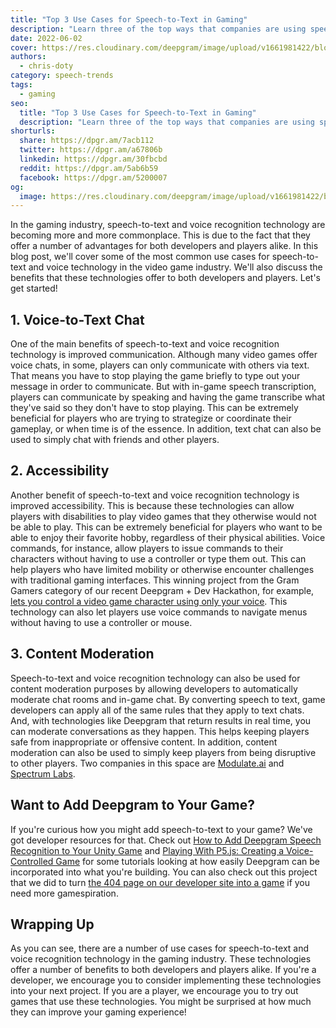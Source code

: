 ```yaml
---
title: "Top 3 Use Cases for Speech-to-Text in Gaming"
description: "Learn three of the top ways that companies are using speech-to-text to improve everyones gaming experience."
date: 2022-06-02
cover: https://res.cloudinary.com/deepgram/image/upload/v1661981422/blog/top-3-use-cases-speech-to-text-gaming/top-use-cases-asr-video-games-thumb-554x220%402x.png
authors:
  - chris-doty
category: speech-trends
tags:
  - gaming
seo:
  title: "Top 3 Use Cases for Speech-to-Text in Gaming"
  description: "Learn three of the top ways that companies are using speech-to-text to improve everyones gaming experience."
shorturls:
  share: https://dpgr.am/7acb112
  twitter: https://dpgr.am/a67806b
  linkedin: https://dpgr.am/30fbcbd
  reddit: https://dpgr.am/5ab6b59
  facebook: https://dpgr.am/5200007
og:
  image: https://res.cloudinary.com/deepgram/image/upload/v1661981422/blog/top-3-use-cases-speech-to-text-gaming/top-use-cases-asr-video-games-thumb-554x220%402x.png
---
```


In the gaming industry, speech-to-text and voice recognition technology are becoming more and more commonplace. This is due to the fact that they offer a number of advantages for both developers and players alike. In this blog post, we'll cover some of the most common use cases for speech-to-text and voice technology in the video game industry. We'll also discuss the benefits that these technologies offer to both developers and players. Let's get started!

## 1\. Voice-to-Text Chat

One of the main benefits of speech-to-text and voice recognition technology is improved communication. Although many video games offer voice chats, in some, players can only communicate with others via text. That means you have to stop playing the game briefly to type out your message in order to communicate. But with in-game speech transcription, players can communicate by speaking and having the game transcribe what they've said so they don't have to stop playing. This can be extremely beneficial for players who are trying to strategize or coordinate their gameplay, or when time is of the essence. In addition, text chat can also be used to simply chat with friends and other players.

## 2\. Accessibility

Another benefit of speech-to-text and voice recognition technology is improved accessibility. This is because these technologies can allow players with disabilities to play video games that they otherwise would not be able to play. This can be extremely beneficial for players who want to be able to enjoy their favorite hobby, regardless of their physical abilities. Voice commands, for instance, allow players to issue commands to their characters without having to use a controller or type them out. This can help players who have limited mobility or otherwise encounter challenges with traditional gaming interfaces. This winning project from the Gram Gamers category of our recent Deepgram + Dev Hackathon, for example, [lets you control a video game character using only your voice](https://dev.to/sandy_codes_py/play-real-steel-boxing-with-your-voice-atom-the-peoples-champion-e8h). This technology can also let players use voice commands to navigate menus without having to use a controller or mouse.

<WhitepaperPromo whitepaper="latest"></WhitepaperPromo>



## 3\. Content Moderation

Speech-to-text and voice recognition technology can also be used for content moderation purposes by allowing developers to automatically moderate chat rooms and in-game chat. By converting speech to text, game developers can apply all of the same rules that they apply to text chats. And, with technologies like Deepgram that return results in real time, you can moderate conversations as they happen. This helps keeping players safe from inappropriate or offensive content. In addition, content moderation can also be used to simply keep players from being disruptive to other players. Two companies in this space are [Modulate.ai](https://www.modulate.ai/) and [Spectrum Labs](https://www.spectrumlabsai.com/).

## Want to Add Deepgram to Your Game?

If you're curious how you might add speech-to-text to your game? We've got developer resources for that. Check out [How to Add Deepgram Speech Recognition to Your Unity Game](https://sweet-pie-c52a63-blog.netlify.app/deepgram-unity-tutorial/) and [Playing With P5.js: Creating a Voice-Controlled Game](https://sweet-pie-c52a63-blog.netlify.app/p5js-deepgram-game/) for some tutorials looking at how easily Deepgram can be incorporated into what you're building. You can also check out this project that we did to turn [the 404 page on our developer site into a game](https://sweet-pie-c52a63-blog.netlify.app/building-404-pages-that-bring-joy/) if you need more gamespiration.

## Wrapping Up

As you can see, there are a number of use cases for speech-to-text and voice recognition technology in the gaming industry. These technologies offer a number of benefits to both developers and players alike. If you're a developer, we encourage you to consider implementing these technologies into your next project. If you are a player, we encourage you to try out games that use these technologies. You might be surprised at how much they can improve your gaming experience!
